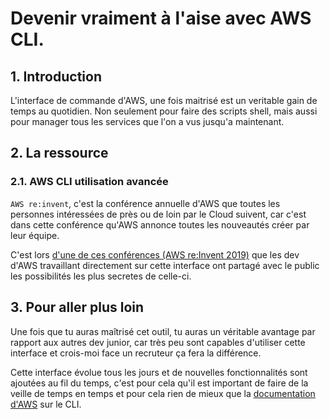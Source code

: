 # Devenir vraiment à l'aise avec AWS CLI.

## 1. Introduction
L'interface de commande d'AWS, une fois maitrisé est un veritable gain de temps au quotidien.
Non seulement pour faire des scripts shell, mais aussi pour manager tous les services que l'on a vus jusqu'a maintenant.

## 2. La ressource
### 2.1. AWS CLI utilisation avancée

`AWS re:invent`, c'est la conférence annuelle d'AWS que toutes les personnes intéressées de près ou de loin par le Cloud suivent, 
car c'est dans cette conférence qu'AWS annonce toutes les nouveautés créer par leur équipe.


C'est lors [d'une de ces conférences (AWS re:Invent 2019)](https://www.youtube.com/watch?v=vP56l7qThNs) que les dev d'AWS travaillant directement sur cette interface ont partagé avec le public les possibilités les plus secretes de celle-ci.


## 3. Pour aller plus loin
Une fois que tu auras maîtrisé cet outil, tu auras un véritable avantage par rapport aux autres dev junior, car très peu sont capables d'utiliser cette interface et crois-moi face un recruteur ça fera la différence.

Cette interface évolue tous les jours et de nouvelles fonctionnalités sont ajoutées au fil du temps, 
c'est pour cela qu'il est important de faire de la veille de temps en temps et pour cela rien de mieux que la [documentation d'AWS](https://docs.aws.amazon.com/cli/latest/userguide/cli-chap-welcome.html) sur le CLI.
